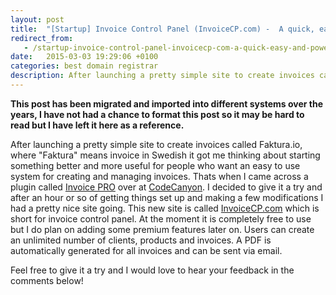 ```yaml
---
layout: post
title:  "[Startup] Invoice Control Panel (InvoiceCP.com) -  A quick, easy and powerful tool to manage all your invoices!"
redirect_from:
   - /startup-invoice-control-panel-invoicecp-com-a-quick-easy-and-powerful-tool-to-manage-all-your-invoices
date:   2015-03-03 19:29:06 +0100
categories: best domain registrar
description: After launching a pretty simple site to create invoices called Faktura.io, where "Faktura" means invoice in Swedish it got me thinking about starting something better and more useful for people who wa...
---
```


**This post has been migrated and imported into different systems over the years, I have not had a chance to format this post so it may be hard to read but I have left it here as a reference.**

After launching a pretty simple site to create invoices called Faktura.io, where "Faktura" means invoice in Swedish it got me thinking about starting something better and more useful for people who want an easy to use system for creating and managing invoices. Thats when I came across a plugin called [Invoice PRO](http://anve.to/1snEl "Invoice PRO - CodeCanyon") over at [CodeCanyon](http://anve.to/OGp75 "CodeCanyon"). I decided to give it a try and after an hour or so of getting things set up and making a few modifications I had a pretty nice site going. This new site is called [InvoiceCP.com](http://anve.to/QWyn3 "Invoice Control Panel") which is short for invoice control panel. At the moment it is completely free to use but I do plan on adding some premium features later on. Users can create an unlimited number of clients, products and invoices. A PDF is automatically generated for all invoices and can be sent via email.  
  
 Feel free to give it a try and I would love to hear your feedback in the comments below!